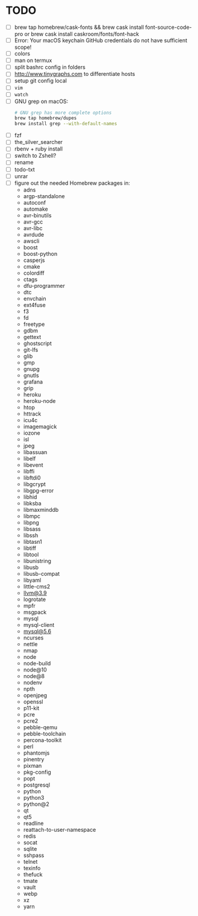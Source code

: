 # TODO

- [ ] brew tap homebrew/cask-fonts && brew cask install font-source-code-pro
      or brew cask install caskroom/fonts/font-hack
- [ ] Error: Your macOS keychain GitHub credentials do not have sufficient scope!
- [ ] colors
- [ ] man on termux
- [ ] split bashrc config in folders
- [ ] http://www.tinygraphs.com to differentiate hosts
- [ ] setup git config local
- [ ] `vim`
- [ ] `watch`
- [ ] GNU grep on macOS:
  ```sh
  # GNU grep has more complete options
  brew tap homebrew/dupes
  brew install grep --with-default-names
  ```
- [ ] fzf
- [ ] the_silver_searcher
- [ ] rbenv + ruby install
- [ ] switch to Zshell?
- [ ] rename
- [ ] todo-txt
- [ ] unrar
- [ ] figure out the needed Homebrew packages in:
  - adns
  - argp-standalone
  - autoconf
  - automake
  - avr-binutils
  - avr-gcc
  - avr-libc
  - avrdude
  - awscli
  - boost
  - boost-python
  - casperjs
  - cmake
  - colordiff
  - ctags
  - dfu-programmer
  - dtc
  - envchain
  - ext4fuse
  - f3
  - fd
  - freetype
  - gdbm
  - gettext
  - ghostscript
  - git-lfs
  - glib
  - gmp
  - gnupg
  - gnutls
  - grafana
  - grip
  - heroku
  - heroku-node
  - htop
  - httrack
  - icu4c
  - imagemagick
  - iozone
  - isl
  - jpeg
  - libassuan
  - libelf
  - libevent
  - libffi
  - libftdi0
  - libgcrypt
  - libgpg-error
  - libhid
  - libksba
  - libmaxminddb
  - libmpc
  - libpng
  - libsass
  - libssh
  - libtasn1
  - libtiff
  - libtool
  - libunistring
  - libusb
  - libusb-compat
  - libyaml
  - little-cms2
  - llvm@3.9
  - logrotate
  - mpfr
  - msgpack
  - mysql
  - mysql-client
  - mysql@5.6
  - ncurses
  - nettle
  - nmap
  - node
  - node-build
  - node@10
  - node@8
  - nodenv
  - npth
  - openjpeg
  - openssl
  - p11-kit
  - pcre
  - pcre2
  - pebble-qemu
  - pebble-toolchain
  - percona-toolkit
  - perl
  - phantomjs
  - pinentry
  - pixman
  - pkg-config
  - popt
  - postgresql
  - python
  - python3
  - python@2
  - qt
  - qt5
  - readline
  - reattach-to-user-namespace
  - redis
  - socat
  - sqlite
  - sshpass
  - telnet
  - texinfo
  - thefuck
  - tmate
  - vault
  - webp
  - xz
  - yarn
